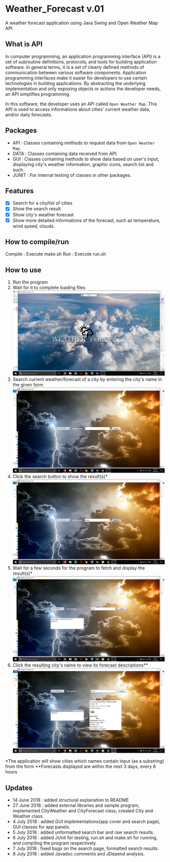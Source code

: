 # Weather_Forecast v.01
A weather forecast application using Java Swing and Open Weather Map API

## What is API
In computer programming, an application programming interface (API) is a set of subroutine definitions, protocols, and tools for building application software. In general terms, it is a set of clearly defined methods of communication between various software components. Application programming interfaces make it easier for developers to use certain technologies in building applications. By abstracting the underlying implementation and only exposing objects or actions the developer needs, an API simplifies programming.

In this software, the developer uses an API called `Open Weather Map`. This API is used to access informations about cities' current weather data, and/or daily forecasts.

## Packages
- API : Classes containing methods to request data from `Open Weather Map`.
- DATA : Classes containing data received from API.
- GUI : Classes containing methods to show data based on user's input, displaying city's weather information, graphic icons, search list and such.
- JUNIT : For internal testing of classes in other packages.

## Features
- [x] Search for a city/list of cities
- [x] Show the search result
- [x] Show city's weather forecast
- [x] Show more detailed informations of the forecast, such as temperature, wind speed, clouds.

## How to compile/run
Compile : Execute make.sh
Run : Execute run.sh

## How to use
1. Run the program
2. Wait for it to complete loading files
![cover](ss/cover.png)
3. Search current weather/forecast of a city by entering the city's name in the given form
![search](ss/search.png)
4. Click the search button to show the result(s)*
![search1](ss/search1.png)
5. Wait for a few seconds for the program to fetch and display the result(s)*
![search2](ss/search2.png)
6. Click the resulting city's name to view its forecast descriptions**
![search3](ss/search3.png)

*The application will show cities which names contain input (as a substring) from the form
**Forecasts displayed are within the next 3 days, every 6 hours

## Updates
- 14 June 2018 : added structural explanation to README
- 27 June 2018 : added external libraries and sample program, implemented CityWeather and CityForecast class, created City and Weather class.
- 4 July 2018 : added GUI implementations(app cover and search page), GUI classes for app panels.
- 5 July 2018 : added unformatted search bar and raw search results.
- 6 July 2018 : added JUnit for testing, run.sh and make.sh for running, and compiling the program respectively.
- 7 July 2018 : fixed bugs on the search page, formatted search results.
- 8 July 2018 : added Javadoc comments and JDepend analysis.
